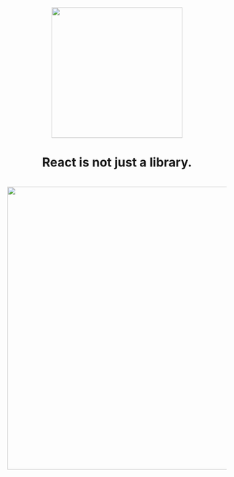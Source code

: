 <br />
<p align="center">
  <img width="300" src="https://user-images.githubusercontent.com/49458012/165324263-957df2f0-ee7a-4c02-8584-544462aa62cd.png">
</p>

<p align="center">
<h1 align="center">React is not just a library.<h1/>
</p>

<p align="center">
  <img width="650" src="https://user-images.githubusercontent.com/49458012/165349158-8836184e-a69c-4d7b-9a96-eec4293dc817.jpeg">
</p>
